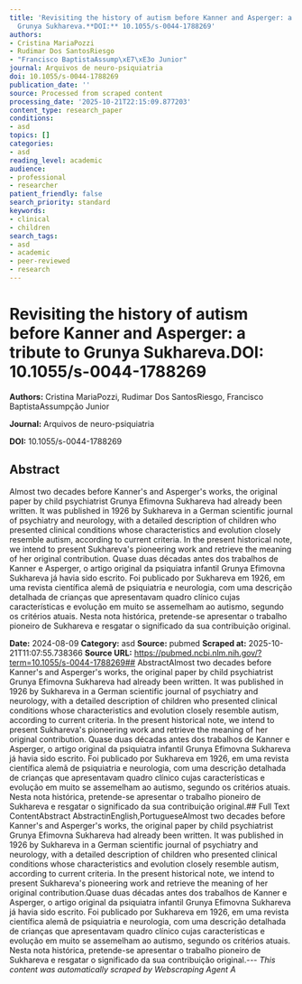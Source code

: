 ```yaml
---
title: 'Revisiting the history of autism before Kanner and Asperger: a tribute to
  Grunya Sukhareva.**DOI:** 10.1055/s-0044-1788269'
authors:
- Cristina MariaPozzi
- Rudimar Dos SantosRiesgo
- "Francisco BaptistaAssump\xE7\xE3o Junior"
journal: Arquivos de neuro-psiquiatria
doi: 10.1055/s-0044-1788269
publication_date: ''
source: Processed from scraped content
processing_date: '2025-10-21T22:15:09.877203'
content_type: research_paper
conditions:
- asd
topics: []
categories:
- asd
reading_level: academic
audience:
- professional
- researcher
patient_friendly: false
search_priority: standard
keywords:
- clinical
- children
search_tags:
- asd
- academic
- peer-reviewed
- research
---
```


# Revisiting the history of autism before Kanner and Asperger: a tribute to Grunya Sukhareva.**DOI:** 10.1055/s-0044-1788269

**Authors:** Cristina MariaPozzi, Rudimar Dos SantosRiesgo, Francisco BaptistaAssumpção Junior

**Journal:** Arquivos de neuro-psiquiatria

**DOI:** 10.1055/s-0044-1788269

## Abstract

Almost two decades before Kanner's and Asperger's works, the original paper by child psychiatrist Grunya Efimovna Sukhareva had already been written. It was published in 1926 by Sukhareva in a German scientific journal of psychiatry and neurology, with a detailed description of children who presented clinical conditions whose characteristics and evolution closely resemble autism, according to current criteria. In the present historical note, we intend to present Sukhareva's pioneering work and retrieve the meaning of her original contribution.
Quase duas décadas antes dos trabalhos de Kanner e Asperger, o artigo original da psiquiatra infantil Grunya Efimovna Sukhareva já havia sido escrito. Foi publicado por Sukhareva em 1926, em uma revista científica alemã de psiquiatria e neurologia, com uma descrição detalhada de crianças que apresentavam quadro clínico cujas características e evolução em muito se assemelham ao autismo, segundo os critérios atuais. Nesta nota histórica, pretende-se apresentar o trabalho pioneiro de Sukhareva e resgatar o significado da sua contribuição original.

**Date:** 2024-08-09
**Category:** asd
**Source:** pubmed
**Scraped at:** 2025-10-21T11:07:55.738366
**Source URL:** https://pubmed.ncbi.nlm.nih.gov/?term=10.1055/s-0044-1788269## AbstractAlmost two decades before Kanner's and Asperger's works, the original paper by child psychiatrist Grunya Efimovna Sukhareva had already been written. It was published in 1926 by Sukhareva in a German scientific journal of psychiatry and neurology, with a detailed description of children who presented clinical conditions whose characteristics and evolution closely resemble autism, according to current criteria. In the present historical note, we intend to present Sukhareva's pioneering work and retrieve the meaning of her original contribution.
Quase duas décadas antes dos trabalhos de Kanner e Asperger, o artigo original da psiquiatra infantil Grunya Efimovna Sukhareva já havia sido escrito. Foi publicado por Sukhareva em 1926, em uma revista científica alemã de psiquiatria e neurologia, com uma descrição detalhada de crianças que apresentavam quadro clínico cujas características e evolução em muito se assemelham ao autismo, segundo os critérios atuais. Nesta nota histórica, pretende-se apresentar o trabalho pioneiro de Sukhareva e resgatar o significado da sua contribuição original.## Full Text ContentAbstract AbstractinEnglish,PortugueseAlmost two decades before Kanner's and Asperger's works, the original paper by child psychiatrist Grunya Efimovna Sukhareva had already been written. It was published in 1926 by Sukhareva in a German scientific journal of psychiatry and neurology, with a detailed description of children who presented clinical conditions whose characteristics and evolution closely resemble autism, according to current criteria. In the present historical note, we intend to present Sukhareva's pioneering work and retrieve the meaning of her original contribution.Quase duas décadas antes dos trabalhos de Kanner e Asperger, o artigo original da psiquiatra infantil Grunya Efimovna Sukhareva já havia sido escrito. Foi publicado por Sukhareva em 1926, em uma revista científica alemã de psiquiatria e neurologia, com uma descrição detalhada de crianças que apresentavam quadro clínico cujas características e evolução em muito se assemelham ao autismo, segundo os critérios atuais. Nesta nota histórica, pretende-se apresentar o trabalho pioneiro de Sukhareva e resgatar o significado da sua contribuição original.---
*This content was automatically scraped by Webscraping Agent A*